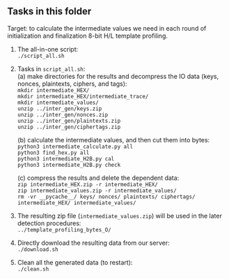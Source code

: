 ## Tasks in this folder

Target: to calculate the intermediate values we need in each round of initialization and finalization 8-bit H/L template profiling.  

1. The all-in-one script:  
	`./script_all.sh`  

2. Tasks in `script_all.sh`:  
	(a) make directories for the results and decompress the IO data (keys, nonces, plaintexts, ciphers, and tags):  
		`mkdir intermediate_HEX/`  
		`mkdir intermediate_HEX/intermediate_trace/`  
		`mkdir intermediate_values/`  
		`unzip ../inter_gen/keys.zip`  
		`unzip ../inter_gen/nonces.zip`  
		`unzip ../inter_gen/plaintexts.zip`  
		`unzip ../inter_gen/ciphertags.zip`  

	(b) calculate the intermediate values, and then cut them into bytes:  
		`python3 intermediate_calculate.py all`  
		`python3 find_hex.py all`  
		`python3 intermediate_H2B.py cal`  
		`python3 intermediate_H2B.py check`  

	(c) compress the results and delete the dependent data:  
		`zip intermediate_HEX.zip -r intermediate_HEX/`  
		`zip intermediate_values.zip -r intermediate_values/`  
		`rm -vr __pycache__/ keys/ nonces/ plaintexts/ ciphertags/ intermediate_HEX/ intermediate_values/`  

3. The resulting zip file (`intermediate_values.zip`) will be used in the later detection procedures:  
	`../template_profiling_bytes_O/`  

4. Directly download the resulting data from our server:  
	`./download.sh`  

5. Clean all the generated data (to restart):  
	`./clean.sh`  

 
